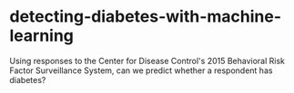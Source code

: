 # detecting-diabetes-with-machine-learning
Using responses to the Center for Disease Control's 2015 Behavioral Risk Factor Surveillance System, can we predict whether a respondent has diabetes?
